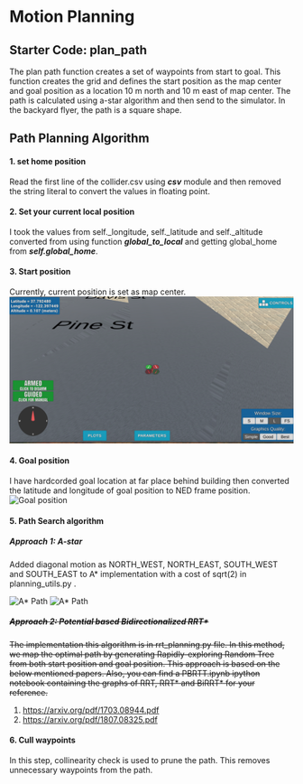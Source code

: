 # Motion Planning

## Starter Code: plan_path

The plan path function creates a set of waypoints from start to goal. This function creates the grid and defines the start position as the map center and goal position as a location 10 m north and 10 m east of map center. The path is calculated using a-star algorithm and then send to the simulator. In the backyard flyer, the path is a square shape.

## Path Planning Algorithm

#### 1. set home position
Read the first line of the collider.csv using ***csv*** module and then removed the string literal to convert the values in floating point.

#### 2. Set your current local position
I took the values from self._longitude, self._latitude and self._altitude converted from using function ***global_to_local*** and getting global_home from ***self.global_home***.

#### 3. Start position
Currently, current position is set as map center.
![Start position](./images/start_position.png)

#### 4. Goal position
I have hardcorded goal location at far place behind building then converted the latitude and longitude of goal position to NED frame position.
![Goal position](./images/goal_position.png)

#### 5. Path Search algorithm
##### Approach 1: A-star 
Added diagonal motion as NORTH_WEST, NORTH_EAST, SOUTH_WEST and SOUTH_EAST to A* implementation with a cost of sqrt(2) in planning_utils.py .

![A* Path](./images/path_1.png)
![A* Path](./images/path_2.png)

##### ~~Approach 2: Potential based Bidirectionalized RRT*~~
~~The implementation this algorithm is in rrt_planning.py file. In this method, we map the optimal path by generating Rapidly-exploring Random Tree from both start position and goal position. This approach is based on the below mentioned papers. Also, you can find a PBRTT.ipynb ipython notebook containing the graphs of RRT, RRT* and BiRRT* for your reference.~~
1. https://arxiv.org/pdf/1703.08944.pdf
2. https://arxiv.org/pdf/1807.08325.pdf


#### 6. Cull waypoints
In this step, collinearity check is used to prune the path. This removes unnecessary waypoints from the path.
